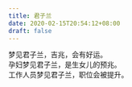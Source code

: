 ```yaml
---
title: 君子兰
date: 2020-02-15T20:54:12+08:00
draft: false
---
```


梦见君子兰，吉兆，会有好运。<br>
孕妇梦见君子兰，是生女儿的预兆。<br>
工作人员梦见君子兰，职位会被提升。<br>
